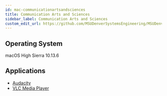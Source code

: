 ```yaml
---
id: mac-communicationartsandsciences
title: Communication Arts and Sciences
sidebar_label: Communication Arts and Sciences
custom_edit_url: https://github.com/MSUDenverSystemsEngineering/MSUDenverSystemsEngineering.github.io/edit/source/docs/image-mac-communicationartsandsciences.md
---
```


## Operating System
macOS High Sierra 10.13.6

## Applications
* [Audacity](package-mac-audacity.md)
* [VLC Media Player](package-mac-vlc.md)
